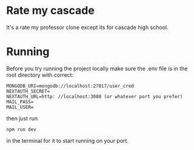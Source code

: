 # Rate my cascade

It's a rate my professor clone except its for cascade high school.

# Running
Before you try running the project locally make sure the .env file is in the root directory with correct:

```
MONGODB_URI=mongodb://localhost:27017/user_cred
NEXTAUTH_SECRET=
NEXTAUTH_URL=http: //localhost:3000 (or whatever port you prefer)
MAIL_PASS=
MAIL_USER=
```
then just run
``` 
npm run dev
```
in the terminal for it to start running on your port.
